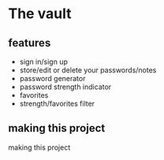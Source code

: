 # The vault

## features

- sign in/sign up
- store/edit or delete your passwords/notes
- password generator
- password strength indicator
- favorites
- strength/favorites filter



## making this project

making this project

